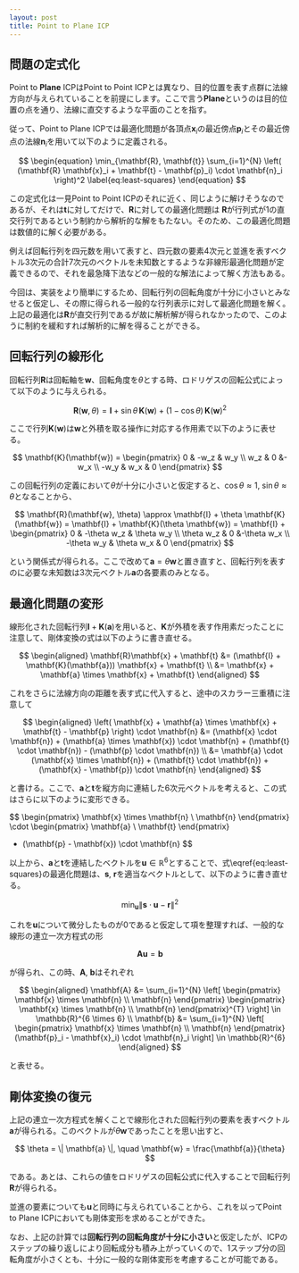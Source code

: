```yaml
---
layout: post
title: Point to Plane ICP
---
```


## 問題の定式化

Point to **Plane** ICPはPoint to Point ICPとは異なり、目的位置を表す点群に法線方向が与えられていることを前提にします。ここで言う**Plane**というのは目的位置の点を通り、法線に直交するような平面のことを指す。

従って、Point to Plane ICPでは最適化問題が各頂点$\mathbf{x}_i$の最近傍点$\mathbf{p}_i$とその最近傍点の法線$\mathbf{n}_i$を用いて以下のように定義される。

$$
\begin{equation}
\min_{\mathbf{R}, \mathbf{t}} \sum_{i=1}^{N} \left( (\mathbf{R} \mathbf{x}_i + \mathbf{t} - \mathbf{p}_i) \cdot \mathbf{n}_i \right)^2
\label{eq:least-squares}
\end{equation}
$$

この定式化は一見Point to Point ICPのそれに近く、同じように解けそうなのであるが、それは$\mathbf{t}$に対してだけで、$\mathbf{R}$に対しての最適化問題は $\mathbf{R}$が行列式が1の直交行列であるという制約から解析的な解をもたない。そのため、この最適化問題は数値的に解く必要がある。

例えば回転行列を四元数を用いて表すと、四元数の要素4次元と並進を表すベクトル3次元の合計7次元のベクトルを未知数とするような非線形最適化問題が定義できるので、それを最急降下法などの一般的な解法によって解く方法もある。

今回は、実装をより簡単にするため、回転行列の回転角度が十分に小さいとみなせると仮定し、その際に得られる一般的な行列表示に対して最適化問題を解く。上記の最適化は$\mathbf{R}$が直交行列であるが故に解析解が得られなかったので、このように制約を緩和すれば解析的に解を得ることができる。

## 回転行列の線形化

回転行列$\mathbf{R}$は回転軸を$\mathbf{w}$、回転角度を$\theta$とする時、ロドリゲスの回転公式によって以下のように与えられる。

$$
\mathbf{R}(\mathbf{w}, \theta) = \mathbf{I} + \sin\theta \, \mathbf{K}(\mathbf{w}) + (1 - \cos\theta) \, \mathbf{K}(\mathbf{w})^2
$$

ここで行列$\mathbf{K}(\mathbf{w})$は$\mathbf{w}$と外積を取る操作に対応する作用素で以下のように表せる。

$$
\mathbf{K}(\mathbf{w}) = \begin{pmatrix}
0 & -w_z & w_y \\
w_z & 0  &-w_x \\
-w_y & w_x & 0
\end{pmatrix}
$$

この回転行列の定義において$\theta$が十分に小さいと仮定すると、$\cos\theta \approx 1$, $\sin\theta \approx \theta$となることから、

$$
\mathbf{R}(\mathbf{w}, \theta)
\approx \mathbf{I} + \theta \mathbf{K}(\mathbf{w})
= \mathbf{I} + \mathbf{K}(\theta \mathbf{w})
= \mathbf{I} + \begin{pmatrix}
0 & -\theta w_z & \theta w_y \\
\theta w_z & 0  &-\theta w_x \\
-\theta w_y & \theta w_x & 0
\end{pmatrix}
$$

という関係式が得られる。ここで改めて$\mathbf{a} = \theta\mathbf{w}$と置き直すと、回転行列を表すのに必要な未知数は3次元ベクトル$\mathbf{a}$の各要素のみとなる。

## 最適化問題の変形

線形化された回転行列$\mathbf{I} + \mathbf{K}(\mathbf{a})$を用いると、$\mathbf{K}$が外積を表す作用素だったことに注意して、剛体変換の式は以下のように書き直せる。

$$
\begin{aligned}
\mathbf{R}\mathbf{x} + \mathbf{t}
&= (\mathbf{I} + \mathbf{K}(\mathbf{a})) \mathbf{x} + \mathbf{t} \\
&= \mathbf{x} + \mathbf{a} \times \mathbf{x} + \mathbf{t}
\end{aligned}
$$

これをさらに法線方向の距離を表す式に代入すると、途中のスカラー三重積に注意して

$$
\begin{aligned}
\left( \mathbf{x} + \mathbf{a} \times \mathbf{x} + \mathbf{t} - \mathbf{p} \right) \cdot \mathbf{n}
&= (\mathbf{x} \cdot \mathbf{n}) + (\mathbf{a} \times \mathbf{x}) \cdot \mathbf{n} + (\mathbf{t} \cdot \mathbf{n}) - (\mathbf{p} \cdot \mathbf{n}) \\
&= \mathbf{a} \cdot (\mathbf{x} \times \mathbf{n}) + (\mathbf{t} \cdot \mathbf{n}) + (\mathbf{x} - \mathbf{p}) \cdot \mathbf{n}
\end{aligned}
$$

と書ける。ここで、$\mathbf{a}$と$\mathbf{t}$を縦方向に連結した6次元ベクトルを考えると、この式はさらに以下のように変形できる。

$$
\begin{pmatrix}
\mathbf{x} \times \mathbf{n} \\
\mathbf{n}
\end{pmatrix}
\cdot
\begin{pmatrix}
\mathbf{a} \\
\mathbf{t}
\end{pmatrix}
- (\mathbf{p} - \mathbf{x}) \cdot \mathbf{n}
$$

以上から、$\mathbf{a}$と$\mathbf{t}$を連結したベクトルを$\mathbf{u} \in \mathbb{R}^6$とすることで、式\eqref{eq:least-squares}の最適化問題は、$\mathbf{s}$, $\mathbf{r}$を適当なベクトルとして、以下のように書き直せる。

$$
\min_{\mathbf{u}} \| \mathbf{s} \cdot \mathbf{u} - \mathbf{r} \|^2
$$

これを$\mathbf{u}$について微分したものが0であると仮定して項を整理すれば、一般的な線形の連立一次方程式の形

$$
\mathbf{A} \mathbf{u} = \mathbf{b}
$$

が得られ、この時、$\mathbf{A}$, $\mathbf{b}$はそれぞれ

$$
\begin{aligned}
\mathbf{A} &= \sum_{i=1}^{N} \left[
\begin{pmatrix} \mathbf{x} \times \mathbf{n} \\ \mathbf{n} \end{pmatrix}
\begin{pmatrix} \mathbf{x} \times \mathbf{n} \\ \mathbf{n} \end{pmatrix}^{T}
\right] \in \mathbb{R}^{6 \times 6} \\
\mathbf{b} &= \sum_{i=1}^{N} \left[
\begin{pmatrix} \mathbf{x} \times \mathbf{n} \\ \mathbf{n} \end{pmatrix}
(\mathbf{p}_i - \mathbf{x}_i) \cdot \mathbf{n}_i
\right] \in \mathbb{R}^{6}
\end{aligned}
$$

と表せる。

## 剛体変換の復元

上記の連立一次方程式を解くことで線形化された回転行列の要素を表すベクトル$\mathbf{a}$が得られる。このベクトルが$\theta\mathbf{w}$であったことを思い出すと、

$$
\theta = \| \mathbf{a} \|, \quad \mathbf{w} = \frac{\mathbf{a}}{\theta}
$$

である。あとは、これらの値をロドリゲスの回転公式に代入することで回転行列$\mathbf{R}$が得られる。

並進の要素についても$\mathbf{u}$と同時に与えられていることから、これを以ってPoint to Plane ICPにおいても剛体変形を求めることができた。

なお、上記の計算では**回転行列の回転角度が十分に小さい**と仮定したが、ICPのステップの繰り返しにより回転成分も積み上がっていくので、1ステップ分の回転角度が小さくとも、十分に一般的な剛体変形を考慮することが可能である。
